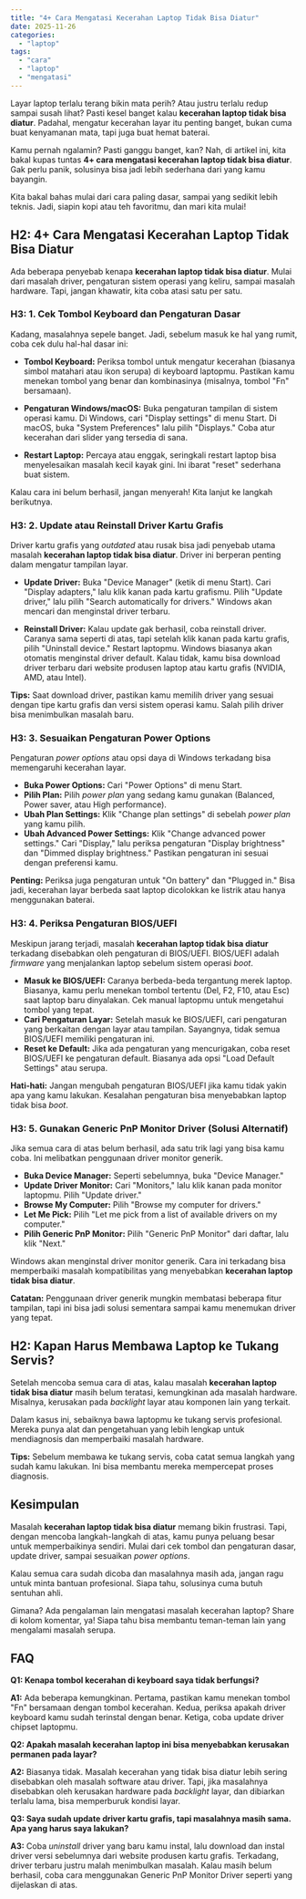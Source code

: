 ```yaml
---
title: "4+ Cara Mengatasi Kecerahan Laptop Tidak Bisa Diatur"
date: 2025-11-26
categories: 
  - "laptop"
tags: 
  - "cara"
  - "laptop"
  - "mengatasi"
---
```


Layar laptop terlalu terang bikin mata perih? Atau justru terlalu redup sampai susah lihat? Pasti kesel banget kalau **kecerahan laptop tidak bisa diatur**. Padahal, mengatur kecerahan layar itu penting banget, bukan cuma buat kenyamanan mata, tapi juga buat hemat baterai.

Kamu pernah ngalamin? Pasti ganggu banget, kan? Nah, di artikel ini, kita bakal kupas tuntas **4+ cara mengatasi kecerahan laptop tidak bisa diatur**. Gak perlu panik, solusinya bisa jadi lebih sederhana dari yang kamu bayangin.

Kita bakal bahas mulai dari cara paling dasar, sampai yang sedikit lebih teknis. Jadi, siapin kopi atau teh favoritmu, dan mari kita mulai!

## H2: 4+ Cara Mengatasi Kecerahan Laptop Tidak Bisa Diatur

Ada beberapa penyebab kenapa **kecerahan laptop tidak bisa diatur**. Mulai dari masalah driver, pengaturan sistem operasi yang keliru, sampai masalah hardware. Tapi, jangan khawatir, kita coba atasi satu per satu.

### H3: 1. Cek Tombol Keyboard dan Pengaturan Dasar

Kadang, masalahnya sepele banget. Jadi, sebelum masuk ke hal yang rumit, coba cek dulu hal-hal dasar ini:

- **Tombol Keyboard:** Periksa tombol untuk mengatur kecerahan (biasanya simbol matahari atau ikon serupa) di keyboard laptopmu. Pastikan kamu menekan tombol yang benar dan kombinasinya (misalnya, tombol "Fn" bersamaan).
    
- **Pengaturan Windows/macOS:** Buka pengaturan tampilan di sistem operasi kamu. Di Windows, cari "Display settings" di menu Start. Di macOS, buka "System Preferences" lalu pilih "Displays." Coba atur kecerahan dari slider yang tersedia di sana.
    
- **Restart Laptop:** Percaya atau enggak, seringkali restart laptop bisa menyelesaikan masalah kecil kayak gini. Ini ibarat "reset" sederhana buat sistem.
    

Kalau cara ini belum berhasil, jangan menyerah! Kita lanjut ke langkah berikutnya.

### H3: 2. Update atau Reinstall Driver Kartu Grafis

Driver kartu grafis yang _outdated_ atau rusak bisa jadi penyebab utama masalah **kecerahan laptop tidak bisa diatur**. Driver ini berperan penting dalam mengatur tampilan layar.

- **Update Driver:** Buka "Device Manager" (ketik di menu Start). Cari "Display adapters," lalu klik kanan pada kartu grafismu. Pilih "Update driver," lalu pilih "Search automatically for drivers." Windows akan mencari dan menginstal driver terbaru.
    
- **Reinstall Driver:** Kalau update gak berhasil, coba reinstall driver. Caranya sama seperti di atas, tapi setelah klik kanan pada kartu grafis, pilih "Uninstall device." Restart laptopmu. Windows biasanya akan otomatis menginstal driver default. Kalau tidak, kamu bisa download driver terbaru dari website produsen laptop atau kartu grafis (NVIDIA, AMD, atau Intel).
    

**Tips:** Saat download driver, pastikan kamu memilih driver yang sesuai dengan tipe kartu grafis dan versi sistem operasi kamu. Salah pilih driver bisa menimbulkan masalah baru.

### H3: 3. Sesuaikan Pengaturan Power Options

Pengaturan _power options_ atau opsi daya di Windows terkadang bisa memengaruhi kecerahan layar.

- **Buka Power Options:** Cari "Power Options" di menu Start.
- **Pilih Plan:** Pilih _power plan_ yang sedang kamu gunakan (Balanced, Power saver, atau High performance).
- **Ubah Plan Settings:** Klik "Change plan settings" di sebelah _power plan_ yang kamu pilih.
- **Ubah Advanced Power Settings:** Klik "Change advanced power settings." Cari "Display," lalu periksa pengaturan "Display brightness" dan "Dimmed display brightness." Pastikan pengaturan ini sesuai dengan preferensi kamu.

**Penting:** Periksa juga pengaturan untuk "On battery" dan "Plugged in." Bisa jadi, kecerahan layar berbeda saat laptop dicolokkan ke listrik atau hanya menggunakan baterai.

### H3: 4. Periksa Pengaturan BIOS/UEFI

Meskipun jarang terjadi, masalah **kecerahan laptop tidak bisa diatur** terkadang disebabkan oleh pengaturan di BIOS/UEFI. BIOS/UEFI adalah _firmware_ yang menjalankan laptop sebelum sistem operasi _boot_.

- **Masuk ke BIOS/UEFI:** Caranya berbeda-beda tergantung merek laptop. Biasanya, kamu perlu menekan tombol tertentu (Del, F2, F10, atau Esc) saat laptop baru dinyalakan. Cek manual laptopmu untuk mengetahui tombol yang tepat.
- **Cari Pengaturan Layar:** Setelah masuk ke BIOS/UEFI, cari pengaturan yang berkaitan dengan layar atau tampilan. Sayangnya, tidak semua BIOS/UEFI memiliki pengaturan ini.
- **Reset ke Default:** Jika ada pengaturan yang mencurigakan, coba reset BIOS/UEFI ke pengaturan default. Biasanya ada opsi "Load Default Settings" atau serupa.

**Hati-hati:** Jangan mengubah pengaturan BIOS/UEFI jika kamu tidak yakin apa yang kamu lakukan. Kesalahan pengaturan bisa menyebabkan laptop tidak bisa _boot_.

### H3: 5. Gunakan Generic PnP Monitor Driver (Solusi Alternatif)

Jika semua cara di atas belum berhasil, ada satu trik lagi yang bisa kamu coba. Ini melibatkan penggunaan driver monitor generik.

- **Buka Device Manager:** Seperti sebelumnya, buka "Device Manager."
- **Update Driver Monitor:** Cari "Monitors," lalu klik kanan pada monitor laptopmu. Pilih "Update driver."
- **Browse My Computer:** Pilih "Browse my computer for drivers."
- **Let Me Pick:** Pilih "Let me pick from a list of available drivers on my computer."
- **Pilih Generic PnP Monitor:** Pilih "Generic PnP Monitor" dari daftar, lalu klik "Next."

Windows akan menginstal driver monitor generik. Cara ini terkadang bisa memperbaiki masalah kompatibilitas yang menyebabkan **kecerahan laptop tidak bisa diatur**.

**Catatan:** Penggunaan driver generik mungkin membatasi beberapa fitur tampilan, tapi ini bisa jadi solusi sementara sampai kamu menemukan driver yang tepat.

## H2: Kapan Harus Membawa Laptop ke Tukang Servis?

Setelah mencoba semua cara di atas, kalau masalah **kecerahan laptop tidak bisa diatur** masih belum teratasi, kemungkinan ada masalah hardware. Misalnya, kerusakan pada _backlight_ layar atau komponen lain yang terkait.

Dalam kasus ini, sebaiknya bawa laptopmu ke tukang servis profesional. Mereka punya alat dan pengetahuan yang lebih lengkap untuk mendiagnosis dan memperbaiki masalah hardware.

**Tips:** Sebelum membawa ke tukang servis, coba catat semua langkah yang sudah kamu lakukan. Ini bisa membantu mereka mempercepat proses diagnosis.

## Kesimpulan

Masalah **kecerahan laptop tidak bisa diatur** memang bikin frustrasi. Tapi, dengan mencoba langkah-langkah di atas, kamu punya peluang besar untuk memperbaikinya sendiri. Mulai dari cek tombol dan pengaturan dasar, update driver, sampai sesuaikan _power options_.

Kalau semua cara sudah dicoba dan masalahnya masih ada, jangan ragu untuk minta bantuan profesional. Siapa tahu, solusinya cuma butuh sentuhan ahli.

Gimana? Ada pengalaman lain mengatasi masalah kecerahan laptop? Share di kolom komentar, ya! Siapa tahu bisa membantu teman-teman lain yang mengalami masalah serupa.

## FAQ

**Q1: Kenapa tombol kecerahan di keyboard saya tidak berfungsi?**

**A1:** Ada beberapa kemungkinan. Pertama, pastikan kamu menekan tombol "Fn" bersamaan dengan tombol kecerahan. Kedua, periksa apakah driver keyboard kamu sudah terinstal dengan benar. Ketiga, coba update driver chipset laptopmu.

**Q2: Apakah masalah kecerahan laptop ini bisa menyebabkan kerusakan permanen pada layar?**

**A2:** Biasanya tidak. Masalah kecerahan yang tidak bisa diatur lebih sering disebabkan oleh masalah software atau driver. Tapi, jika masalahnya disebabkan oleh kerusakan hardware pada _backlight_ layar, dan dibiarkan terlalu lama, bisa memperburuk kondisi layar.

**Q3: Saya sudah update driver kartu grafis, tapi masalahnya masih sama. Apa yang harus saya lakukan?**

**A3:** Coba _uninstall_ driver yang baru kamu instal, lalu download dan instal driver versi sebelumnya dari website produsen kartu grafis. Terkadang, driver terbaru justru malah menimbulkan masalah. Kalau masih belum berhasil, coba cara menggunakan Generic PnP Monitor Driver seperti yang dijelaskan di atas.

